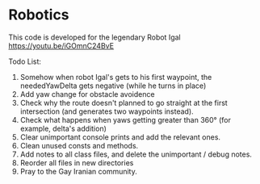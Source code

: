 # Robotics
This code is developed for the legendary Robot Igal
https://youtu.be/iGOmnC24BvE

Todo List:
  1. Somehow when robot Igal's gets to his first waypoint, the neededYawDelta gets negative (while he turns in place)
  2. Add yaw change for obstacle avoidence
  3. Check why the route doesn't planned to go straight at the first intersection (and generates two waypoints instead).
  4. Check what happens when yaws getting greater than 360° (for example, delta's addition)
  5. Clear unimportant console prints and add the relevant ones.
  6. Clean unused consts and methods.
  7. Add notes to all class files, and delete the unimportant / debug notes.
  8. Reorder all files in new directories
  9. Pray to the Gay Iranian community.

